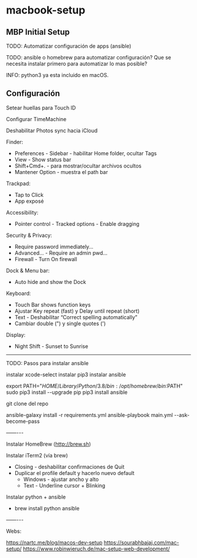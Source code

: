 # macbook-setup

## MBP Initial Setup

TODO: Automatizar configuración de apps (ansible)

TODO: ansible o homebrew para automatizar configuración? Que se necesita instalar primero para automatizar lo mas posible?

INFO: python3 ya esta incluido en macOS.

## Configuración 

Setear huellas para Touch ID

Configurar TimeMachine

Deshabilitar Photos sync hacia iCloud

Finder:
- Preferences - Sidebar - habilitar Home folder, ocultar Tags
- View - Show status bar
- Shift+Cmd+. - para mostrar/ocultar archivos ocultos
- Mantener Option - muestra el path bar

Trackpad:
- Tap to Click
- App exposé

Accessibility:
- Pointer control - Tracked options - Enable dragging

Security & Privacy:
- Require password immediately…
- Advanced… - Require an admin pwd…
- Firewall - Turn On firewall

Dock & Menu bar:
- Auto hide and show the Dock

Keyboard:
- Touch Bar shows function keys
- Ajustar Key repeat (fast) y Delay until repeat (short)
- Text - Deshabilitar “Correct spelling automatically”
- Cambiar double (") y single quotes (')

Display:
- Night Shift - Sunset to Sunrise

-----

TODO: Pasos para instalar ansible

instalar xcode-select
instalar pip3
instalar ansible

export PATH="$HOME/Library/Python/3.8/bin:/opt/homebrew/bin:$PATH"
sudo pip3 install --upgrade pip
pip3 install ansible

git clone del repo

ansible-galaxy install -r requirements.yml
ansible-playbook main.yml --ask-become-pass

——---

Instalar HomeBrew (http://brew.sh)

Instalar iTerm2 (vía brew)
- Closing - deshabilitar confirmaciones de Quit
- Duplicar el profile default y hacerlo nuevo default
    - Windows - ajustar ancho y alto
    - Text - Underline cursor + Blinking

Instalar python + ansible
- brew install python ansible

——---

Webs:

https://nartc.me/blog/macos-dev-setup
https://sourabhbajaj.com/mac-setup/
https://www.robinwieruch.de/mac-setup-web-development/


